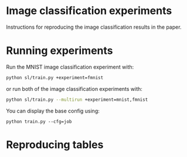 # Image classification experiments
Instructions for reproducing the image classification results in the paper.

# Running experiments
Run the MNIST image classification experiment with:
``` sh
python sl/train.py +experiment=fmnist
```
or run both of the image classification experiments with:
``` sh
python sl/train.py --multirun +experiment=mnist,fmnist
```
You can display the base config using:
``` shell
python train.py --cfg=job
```

# Reproducing tables
